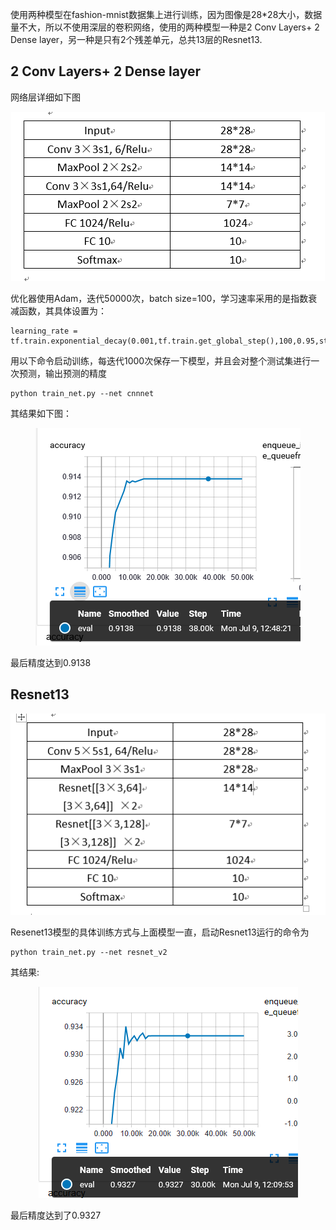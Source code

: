 使用两种模型在fashion-mnist数据集上进行训练，因为图像是28*28大小，数据量不大，所以不使用深层的卷积网络，使用的两种模型一种是2 Conv Layers+ 2 Dense layer，另一种是只有2个残差单元，总共13层的Resnet13.

## 2 Conv Layers+ 2 Dense layer
网络层详细如下图

<div align=center>
	<img src="image/2Conv.png" >
</div>

优化器使用Adam，迭代50000次，batch size=100，学习速率采用的是指数衰减函数，其具体设置为：

	learning_rate = tf.train.exponential_decay(0.001,tf.train.get_global_step(),100,0.95,staircase=True)

用以下命令启动训练，每迭代1000次保存一下模型，并且会对整个测试集进行一次预测，输出预测的精度

	python train_net.py --net cnnnet

其结果如下图：

<div align=center>
	<img src="image/2Conv_accuracy.png" >
</div>

最后精度达到0.9138

## Resnet13

<div align=center>
	<img src="image/Resnet13.png" >
</div>

Resenet13模型的具体训练方式与上面模型一直，启动Resnet13运行的命令为

	python train_net.py --net resnet_v2

其结果:

<div align=center>
	<img src="image/Resnet_accuracy.png" >
</div>

最后精度达到了0.9327
	


